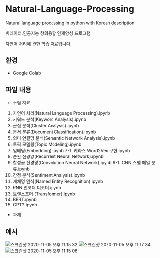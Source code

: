 # Natural-Language-Processing
Natural language processing in python with Korean description

빅데이터․인공지능 창의융합 인재양성 프로그램

자연어 처리에 관한 학습 자료입니다.

## 환경
- Google Colab

## 파일 내용
- 수업 자료
1. 자연어 처리(Natural Language Processing).ipynb
2. 키워드 분석(Keyword Analysis).ipynb
3. 군집 분석(Cluster Analysis).ipynb
4. 문서 분류(Document Classification).ipynb
5. 의미 연결망 분석(Semantic Network Analysis).ipynb
6. 토픽 모델링(Topic Modeling).ipynb
7. 임베딩(Embedding).ipynb
7-1. 케라스 Word2Vec 구현.ipynb
8. 순환 신경망(Recurrent Neural Network).ipynb
9. 합성곱 신경망(Convolution Neural Network).ipynb
9-1. CNN 스팸 메일 분류.ipynb
10. 감정 분석(Sentiment Analysis).ipynb
11. 개체명 인식(Named Entity Recognition).ipynb
12. RNN 인코더 디코더.ipynb
13. 트랜스포머 (Transformer).ipynb
14. BERT.ipynb
15. GPT2.ipynb

- 과제


## 예시
![스크린샷 2020-11-05 오후 11 15 32](https://user-images.githubusercontent.com/42991070/98252167-f46c8f00-1fbc-11eb-8e54-12d9a33f76dd.png)
![스크린샷 2020-11-05 오후 11 17 34](https://user-images.githubusercontent.com/42991070/98252338-254cc400-1fbd-11eb-8669-e5b91a1f1483.png)
![스크린샷 2020-11-05 오후 11 15 08](https://user-images.githubusercontent.com/42991070/98252183-f8001600-1fbc-11eb-8377-00b2eab61112.png)
